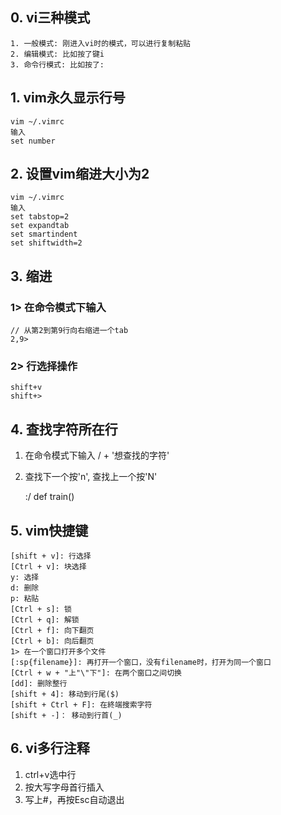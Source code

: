 ## 0. vi三种模式
    1. 一般模式: 刚进入vi时的模式，可以进行复制粘贴
    2. 编辑模式: 比如按了键i
    3. 命令行模式: 比如按了:

## 1. vim永久显示行号
    vim ~/.vimrc
    输入
    set number
## 2. 设置vim缩进大小为2
    vim ~/.vimrc
    输入
    set tabstop=2
    set expandtab    
    set smartindent
    set shiftwidth=2
## 3. 缩进
### 1> 在命令模式下输入
    // 从第2到第9行向右缩进一个tab
    2,9>
### 2> 行选择操作
    shift+v
    shift+>

## 4. 查找字符所在行
1. 在命令模式下输入 / + '想查找的字符'  
2. 查找下一个按'n', 查找上一个按'N'

    :/ def train()
    
## 5. vim快捷键
    [shift + v]: 行选择
    [Ctrl + v]: 块选择
    y: 选择
    d: 删除
    p: 粘贴
    [Ctrl + s]: 锁
    [Ctrl + q]: 解锁
    [Ctrl + f]: 向下翻页
    [Ctrl + b]: 向后翻页
    1> 在一个窗口打开多个文件
    [:sp{filename}]: 再打开一个窗口，没有filename时，打开为同一个窗口
    [Ctrl + w + "上"\"下"]: 在两个窗口之间切换
    [dd]: 删除整行
    [shift + 4]: 移动到行尾($)
    [shift + Ctrl + F]: 在終端搜索字符
    [shift + -]： 移动到行首(_)

## 6. vi多行注释
1. ctrl+v选中行  
2. 按大写字母首行插入  
3. 写上#，再按Esc自动退出  
